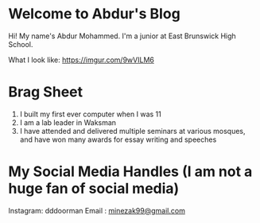 # Welcome to Abdur's Blog

Hi! My name's Abdur Mohammed. I'm a junior at East Brunswick High School.

What I look like: https://imgur.com/9wVILM6

# Brag Sheet
1. I built my first ever computer when I was 11
2. I am a lab leader in Waksman
3. I have attended and delivered multiple seminars at various mosques, and have won many awards for essay writing and speeches

# My Social Media Handles (I am not a huge fan of social media)

Instagram: dddoorman
Email : minezak99@gmail.com
